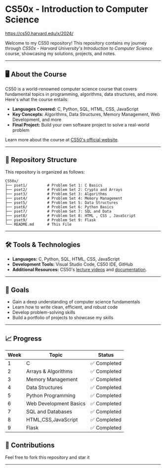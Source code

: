 # CS50x - Introduction to Computer Science

https://cs50.harvard.edu/x/2024/

Welcome to my CS50 repository! This repository contains my journey through *CS50x - Harvard University's Introduction to Computer Science* course, showcasing my solutions, projects, and notes.

---

## 🖥️ About the Course
CS50 is a world-renowned computer science course that covers fundamental topics in programming, algorithms, data structures, and more. Here's what the course entails:

- **Languages Covered:** C, Python, SQL, HTML, CSS, JavaScript
- **Key Concepts:** Algorithms, Data Structures, Memory Management, Web Development, and more
- **Final Project:** Build your own software project to solve a real-world problem

Learn more about the course at [CS50's official website](https://cs50.harvard.edu/x/).

---

## 📂 Repository Structure

This repository is organized as follows:

```
CS50x/
├── pset1/         # Problem Set 1: C Basics
├── pset2/         # Problem Set 2: Crypto and Arrays
├── pset3/         # Problem Set 3: Algorithms
├── pset4/         # Problem Set 4: Memory Management
├── pset5/         # Problem Set 5: Data Structures
├── pset6/         # Problem Set 6: Python Basics
├── pset7/         # Problem Set 7: SQL and Data
├── pset8/         # Problem Set 8: HTML , CSS , JavaScript
├── pset9/         # Problem Set 9: Flask
└── README.md      # This File
```

---

## 🛠️ Tools & Technologies

- **Languages:** C, Python, SQL, HTML, CSS, JavaScript
- **Development Tools:** Visual Studio Code, CS50 IDE, GitHub
- **Additional Resources:** CS50's [lecture videos](https://cs50.harvard.edu/x/2024//) and [documentation](https://cs50.harvard.edu/x/2024/).

---

## 🎯 Goals

- Gain a deep understanding of computer science fundamentals
- Learn how to write clean, efficient, and robust code
- Develop problem-solving skills
- Build a portfolio of projects to showcase my skills

---

## 📈 Progress

| Week | Topic                            | Status        |
|------|----------------------------------|---------------|
| 1    | C                               | ✅ Completed   |
| 2    | Arrays & Algorithms             | ✅ Completed   |
| 3    | Memory Management               | ✅ Completed   |
| 4    | Data Structures                 | ✅ Completed   |
| 5    | Python Programming              | ✅ Completed   |
| 6    | Web Development Basics          | ✅ Completed   |
| 7    | SQL and Databases               | ✅ Completed   |
| 8    | HTML,CSS,JavaScript             | ✅ Completed   |
| 9    | Flask                           | ✅ Completed   |



## 🤝 Contributions

Feel free to fork this repository and star it

---


